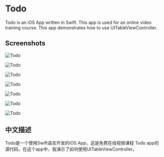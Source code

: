 Todo
=============

Todo is an iOS App written in Swift. This app is used for an online video training course. This app demonstrates how to use UITableViewController.

## Screenshots
![Todo](https://github.com/JakeLin/Todo/blob/master/Screenshots/1.png)

![Todo](https://github.com/JakeLin/Todo/blob/master/Screenshots/2.png)

![Todo](https://github.com/JakeLin/Todo/blob/master/Screenshots/3.png)

![Todo](https://github.com/JakeLin/Todo/blob/master/Screenshots/4.png)

![Todo](https://github.com/JakeLin/Todo/blob/master/Screenshots/5.png)

![Todo](https://github.com/JakeLin/Todo/blob/master/Screenshots/6.png)

![Todo](https://github.com/JakeLin/Todo/blob/master/Screenshots/7.png)


## 中文描述
Todo是一个使用Swift语言开发的iOS App，这是免费在线视频课程 Todo app的源代码，在这个app中，我演示了如何使用UITableViewController。
